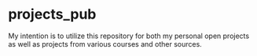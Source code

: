# projects_pub
My intention is to utilize this repository for both my personal open projects as well as projects from various courses and other sources.
